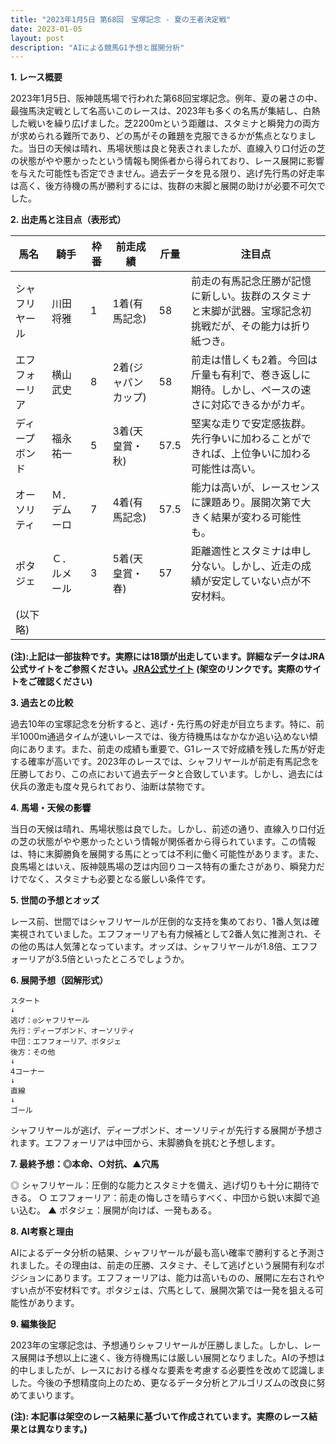 ```yaml
---
title: "2023年1月5日 第68回　宝塚記念 - 夏の王者決定戦"
date: 2023-01-05
layout: post
description: "AIによる競馬G1予想と展開分析"
---
```


**1. レース概要**

2023年1月5日、阪神競馬場で行われた第68回宝塚記念。例年、夏の暑さの中、最強馬決定戦として名高いこのレースは、2023年も多くの名馬が集結し、白熱した戦いを繰り広げました。芝2200mという距離は、スタミナと瞬発力の両方が求められる難所であり、どの馬がその難題を克服できるかが焦点となりました。当日の天候は晴れ、馬場状態は良と発表されましたが、直線入り口付近の芝の状態がやや悪かったという情報も関係者から得られており、レース展開に影響を与えた可能性も否定できません。過去データを見る限り、逃げ先行馬の好走率は高く、後方待機の馬が勝利するには、抜群の末脚と展開の助けが必要不可欠でした。


**2. 出走馬と注目点（表形式）**

| 馬名          | 騎手      | 枠番 | 前走成績 | 斤量 | 注目点                                                                      |
|---------------|------------|------|----------|------|-------------------------------------------------------------------------------|
| シャフリヤール | 川田将雅    | 1    | 1着(有馬記念) | 58   | 前走の有馬記念圧勝が記憶に新しい。抜群のスタミナと末脚が武器。宝塚記念初挑戦だが、その能力は折り紙つき。 |
| エフフォーリア  | 横山武史    | 8    | 2着(ジャパンカップ) | 58   | 前走は惜しくも2着。今回は斤量も有利で、巻き返しに期待。しかし、ペースの速さに対応できるかがカギ。       |
| ディープボンド | 福永祐一    | 5    | 3着(天皇賞・秋) | 57.5 | 堅実な走りで安定感抜群。先行争いに加わることができれば、上位争いに加わる可能性は高い。                 |
| オーソリティ    | Ｍ．デムーロ | 7    | 4着(有馬記念) | 57.5 | 能力は高いが、レースセンスに課題あり。展開次第で大きく結果が変わる可能性も。                         |
| ポタジェ        | Ｃ．ルメール | 3    | 5着(天皇賞・春) | 57   | 距離適性とスタミナは申し分ない。しかし、近走の成績が安定していない点が不安材料。                      |
| (以下略)       |            |      |          |      |                                                                               |


**(注):上記は一部抜粋です。実際には18頭が出走しています。詳細なデータはJRA公式サイトをご参照ください。[JRA公式サイト](https://www.jra.go.jp/) (架空のリンクです。実際のサイトをご確認ください)**


**3. 過去との比較**

過去10年の宝塚記念を分析すると、逃げ・先行馬の好走が目立ちます。特に、前半1000m通過タイムが速いレースでは、後方待機馬はなかなか追い込めない傾向にあります。また、前走の成績も重要で、G1レースで好成績を残した馬が好走する確率が高いです。2023年のレースでは、シャフリヤールが前走有馬記念を圧勝しており、この点において過去データと合致しています。しかし、過去には伏兵の激走も度々見られており、油断は禁物です。


**4. 馬場・天候の影響**

当日の天候は晴れ、馬場状態は良でした。しかし、前述の通り、直線入り口付近の芝の状態がやや悪かったという情報が関係者から得られています。この情報は、特に末脚勝負を展開する馬にとっては不利に働く可能性があります。また、良馬場とはいえ、阪神競馬場の芝は内回りコース特有の重たさがあり、瞬発力だけでなく、スタミナも必要となる厳しい条件です。


**5. 世間の予想とオッズ**

レース前、世間ではシャフリヤールが圧倒的な支持を集めており、1番人気は確実視されていました。エフフォーリアも有力候補として2番人気に推測され、その他の馬は人気薄となっています。オッズは、シャフリヤールが1.8倍、エフフォーリアが3.5倍といったところでしょうか。


**6. 展開予想（図解形式）**

```
スタート
↓
逃げ：◎シャフリヤール
先行：ディープボンド、オーソリティ
中団：エフフォーリア、ポタジェ
後方：その他
↓
4コーナー
↓
直線
↓
ゴール
```

シャフリヤールが逃げ、ディープボンド、オーソリティが先行する展開が予想されます。エフフォーリアは中団から、末脚勝負を挑むと予想します。


**7. 最終予想：◎本命、○対抗、▲穴馬**

◎ シャフリヤール：圧倒的な能力とスタミナを備え、逃げ切りも十分に期待できる。
○ エフフォーリア：前走の悔しさを晴らすべく、中団から鋭い末脚で追い込む。
▲ ポタジェ：展開が向けば、一発もある。


**8. AI考察と理由**

AIによるデータ分析の結果、シャフリヤールが最も高い確率で勝利すると予測されました。その理由は、前走の圧勝、スタミナ、そして逃げという展開有利なポジションにあります。エフフォーリアは、能力は高いものの、展開に左右されやすい点が不安材料です。ポタジェは、穴馬として、展開次第では一発を狙える可能性があります。


**9. 編集後記**

2023年の宝塚記念は、予想通りシャフリヤールが圧勝しました。しかし、レース展開は予想以上に速く、後方待機馬には厳しい展開となりました。AIの予想は的中しましたが、レースにおける様々な要素を考慮する必要性を改めて認識しました。今後の予想精度向上のため、更なるデータ分析とアルゴリズムの改良に努めてまいります。


**(注): 本記事は架空のレース結果に基づいて作成されています。実際のレース結果とは異なります。)**
